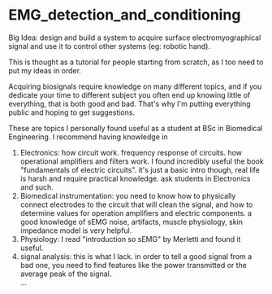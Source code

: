 # EMG_detection_and_conditioning
Big Idea: design and build a system to acquire surface electromyographical signal and use it to control other systems (eg: robotic hand).

This is thought as a tutorial for people starting from scratch, as I too need to put my ideas in order. 

Acquiring biosignals require knowledge on many different topics, and if you dedicate your time to different subject you often end up knowing little of everything, that is both good and bad. That's why I'm putting everything public and hoping to get suggestions.

These are topics I personally found useful as a student at BSc in Biomedical Engineering. I recommend having knowledge in
1. Electronics: how circuit work. frequency response of circuits. how operational amplifiers and filters work. I found incredibly useful the book "fundamentals of electric circuits". it's just a basic intro though, real life is harsh and require practical knowledge. ask students in Electronics and such.  
2. Biomedical instrumentation: you need to know how to physically connect electrodes to the circuit that will clean the signal, and how to determine values for operation amplifiers and electric components. a good knowledge of sEMG noise, artifacts, muscle physiology, skin impedance model is very helpful.  
3. Physiology: I read "introduction so sEMG" by Merletti and found it useful.  
4. signal analysis: this is what I lack. in order to tell a good signal from a bad one, you need to find features like the power transmitted or the average peak of the signal.  
...

